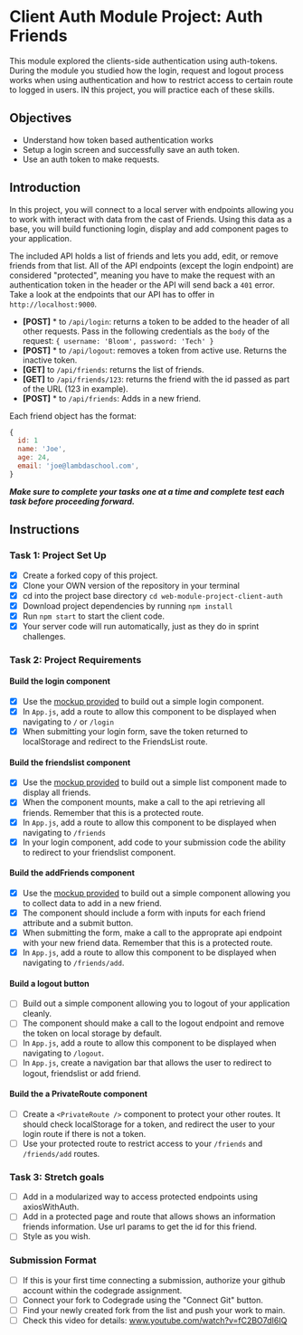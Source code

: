 # Client Auth Module Project: Auth Friends

This module explored the clients-side authentication using auth-tokens. During the module you studied how the login, request and logout process works when using authentication and how to restrict access to certain route to logged in users. IN this project, you will practice each of these skills.

## Objectives

- Understand how token based authentication works
- Setup a login screen and successfully save an auth token.
- Use an auth token to make requests.

## Introduction

In this project, you will connect to a local server with endpoints allowing you to work with interact with data from the cast of Friends. Using this data as a
base, you will build functioning login, display and add component pages to your application.

The included API holds a list of friends and lets you add, edit, or remove friends from that list. All of the API endpoints (except the login endpoint) are considered "protected", meaning you have to make the request with an authentication token in the header or the API will send back a `401` error. Take a look at the endpoints that our API has to offer in `http://localhost:9000`.

- **[POST]** \* to `/api/login`: returns a token to be added to the header of all other requests. Pass in the following credentials as the `body` of the request: `{ username: 'Bloom', password: 'Tech' }`
- **[POST]** \* to `/api/logout`: removes a token from active use. Returns the inactive token.
- **[GET]** to `/api/friends`: returns the list of friends.
- **[GET]** to `/api/friends/123`: returns the friend with the id passed as part of the URL (123 in example).
- **[POST]** \* to `/api/friends`: Adds in a new friend.

Each friend object has the format:

```js
{
  id: 1
  name: 'Joe',
  age: 24,
  email: 'joe@lambdaschool.com',
}
```

**_Make sure to complete your tasks one at a time and complete test each task before proceeding forward._**

## Instructions

### Task 1: Project Set Up

- [x] Create a forked copy of this project.
- [x] Clone your OWN version of the repository in your terminal
- [x] cd into the project base directory `cd web-module-project-client-auth`
- [x] Download project dependencies by running `npm install`
- [x] Run `npm start` to start the client code.
- [x] Your server code will run automatically, just as they do in sprint challenges.

### Task 2: Project Requirements

#### Build the login component

- [x] Use the [mockup provided](./login_mockup.png) to build out a simple login component.
- [x] In `App.js`, add a route to allow this component to be displayed when navigating to `/` or `/login`
- [x] When submitting your login form, save the token returned to localStorage and redirect to the FriendsList route.

#### Build the friendslist component

- [x] Use the [mockup provided](./friendslist_mockup.png) to build out a simple list component made to display all friends.
- [x] When the component mounts, make a call to the api retrieving all friends. Remember that this is a protected route.
- [x] In `App.js`, add a route to allow this component to be displayed when navigating to `/friends`
- [x] In your login component, add code to your submission code the ability to redirect to your friendslist component.

#### Build the addFriends component

- [x] Use the [mockup provided](./addfriends_mockup.png) to build out a simple component allowing you to collect data to add in a new friend.
- [x] The component should include a form with inputs for each friend attribute and a submit button.
- [x] When submitting the form, make a call to the approprate api endpoint with your new friend data. Remember that this is a protected route.
- [x] In `App.js`, add a route to allow this component to be displayed when navigating to `/friends/add`.

#### Build a logout button

- [ ] Build out a simple component allowing you to logout of your application cleanly.
- [ ] The component should make a call to the logout endpoint and remove the token on local storage by default.
- [ ] In `App.js`, add a route to allow this component to be displayed when navigating to `/logout`.
- [ ] In `App.js`, create a navigation bar that allows the user to redirect to logout, friendslist or add friend.

#### Build the a PrivateRoute component

- [ ] Create a `<PrivateRoute />` component to protect your other routes. It should check localStorage for a token, and redirect the user to your login route if there is not a token.
- [ ] Use your protected route to restrict access to your `/friends` and `/friends/add` routes.

### Task 3: Stretch goals

- [ ] Add in a modularized way to access protected endpoints using axiosWithAuth.
- [ ] Add in a protected page and route that allows shows an information friends information. Use url params to get the id for this friend.
- [ ] Style as you wish.

### Submission Format

- [ ] If this is your first time connecting a submission, authorize your github account within the codegrade assignment.
- [ ] Connect your fork to Codegrade using the "Connect Git" button.
- [ ] Find your newly created fork from the list and push your work to main.
- [ ] Check this video for details: www.youtube.com/watch?v=fC2BO7dI6IQ
